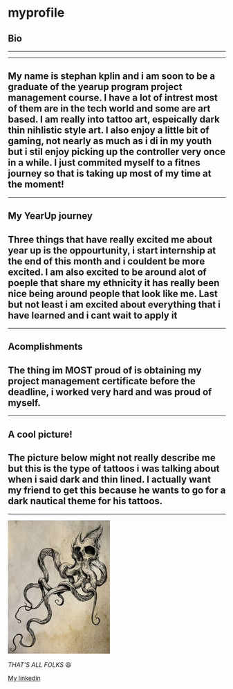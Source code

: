 # myprofile
## Bio
---
---
My name is stephan kplin and i am soon to be a graduate of the yearup program project management course. I have a lot of intrest most of them are in the tech world and some are art based. I am really into tattoo art, espeically dark thin nihlistic style art. I also enjoy a little bit of gaming, not nearly as much as i di in my youth but i stil enjoy picking up the controller very once in a while. I just commited myself to a fitnes journey so that is taking up most of my time at the moment!
---
---
## My YearUp journey
Three things that have really  excited me about year up is the oppourtunity, i start internship at the end of this month and i couldent be more excited. I am also excited to be around alot of poeple that share my ethnicity it has really been nice being around people that look like me. Last but not least i am excited about everything that i have learned and i cant wait to apply it
---
---
## **Acomplishments** 
The thing im **MOST** proud of is obtaining my project management certificate before the deadline, i worked very hard and was proud of myself.
---
---
## A cool picture!
The picture below might not really describe me but this is the type of tattoos i was talking about when i said dark and thin lined. I actually want my friend to get this because he wants to go for a dark nautical theme for his tattoos.
---
---

![alt text](octocreep.jpg)

*THAT'S ALL FOLKS*
😆

[My linkedin](https://www.linkedin.com/in/stephan-kplin-6a459620b/)
